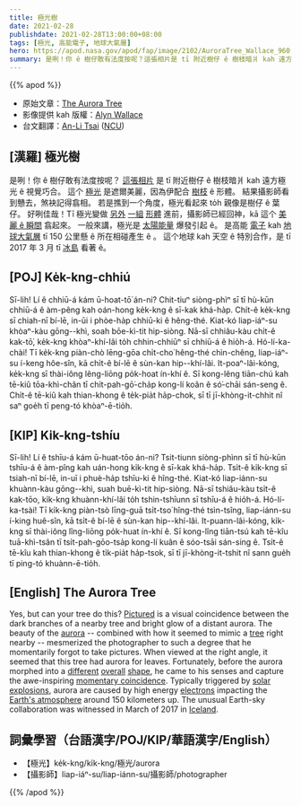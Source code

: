 ```yaml
---
title: 極光樹
date: 2021-02-28
publishdate: 2021-02-28T13:00:00+08:00
tags: [極光, 高能電子, 地球大氣層]
hero: https://apod.nasa.gov/apod/fap/image/2102/AuroraTree_Wallace_960.jpg
summary: 是咧！你 ê 樹仔敢有法度按呢？這張相片是 tī 附近樹仔 ê 樹枝暗爿 kah 遠方極光 ê 視覺巧合。
---
```


{{% apod %}}

- 原始文章：[The Aurora Tree](https://apod.nasa.gov/apod/ap210228.html)
- 影像提供 kah 版權：[Alyn Wallace][Alyn Wallace]
- 台文翻譯：[An-Li Tsai](mailto:thianbu.taigi@gmail.com) ([NCU](https://www.astro.ncu.edu.tw))

## [漢羅] 極光樹

是咧！你 ê 樹仔敢有法度按呢？
[這張相片][Pictured] 是 tī 附近樹仔 ê 樹枝暗爿 kah 遠方極光 ê 視覺巧合。
這个 [極光][aurora] 是遮爾美麗，因為伊配合 [樹枝][tree] ê 形體。
結果攝影師看到戇去，煞袂記得翕相。
若是撨到一个角度，極光看起來 to̍h 親像是樹仔 ê 葉仔。
好咧佳哉！Tī 極光變做 [另外][different] [一組][overall] [形體][shape] 進前，攝影師已經回神，kā 這个 [美麗 ê 瞬間][momentary coincidence] 翕起來。
一般來講，極光是 [太陽能量][solar explosions] 爆發引起 ê。
是高能 [電子][electrons] kah [地球大氣層][Earth's atmosphere] tī 150 公里懸 ê 所在相碰產生 ê 。
這个地球 kah 天空 ê 特別合作，是 tī 2017 年 3 月 tī [冰島][Iceland] 看著 ê。


## [POJ] Ke̍k-kng-chhiú

Sī-lih! Lí ê chhiū-á kám ū-hoat-tō͘ án-ni?
Chit-tiuⁿ siòng-phìⁿ sī tī hù-kūn chhiū-á ê àm-pêng kah oán-hong ke̍k-kng ê sī-kak khá-ha̍p.
Chi̍t-ê ke̍k-kng sī chiah-nī bí-lē, in-ūi i phòe-ha̍p chhiū-ki ê hêng-thé.
Kiat-kó liap-iáⁿ-su khòaⁿ-kàu gōng--khì, soah bōe-kì-tit hip-siòng.
Nā-sī chhiâu-kàu chi̍t-ê kak-tō͘, ke̍k-kng khòaⁿ-khí-lâi to̍h chhin-chhiūⁿ sī chhiū-á ê hio̍h-á.
Hó-lí-ka-chài! Tī ke̍k-kng piàn-chò lēng-gōa chi̍t-cho͘ hêng-thé chìn-chêng, liap-iáⁿ-su í-keng hôe-sîn, kā chi̍t-ê bí-lē ê sùn-kan hip--khí-lâi.
It-poaⁿ-lâi-kóng, ke̍k-kng sī thài-iông lêng-liōng po̍k-hoat ín-khí ê.
Sī kong-lêng tiān-chú kah tē-kiû tōa-khì-chân tī chi̍t-pah-gō͘-cha̍p kong-lí koân ê só͘-chāi sán-seng ê.
Chi̍t-ê tē-kiû kah thian-khong ê te̍k-pia̍t ha̍p-chok, sī tī jī-khòng-it-chhit nî saⁿ goe̍h tī peng-tó khòaⁿ-ē-tio̍h.

## [KIP] Ki̍k-kng-tshíu

Sī-lih! Lí ê tshīu-á kám ū-huat-tōo án-ni?
Tsit-tiunn siòng-phìnn sī tī hù-kūn tshīu-á ê àm-pîng kah uán-hong ki̍k-kng ê sī-kak khá-ha̍p.
Tsi̍t-ê ki̍k-kng sī tsiah-nī bí-lē, in-uī i phuè-ha̍p tshīu-ki ê hîng-thé.
Kiat-kó liap-iánn-su khuànn-kàu gōng--khì, suah buē-kì-tit hip-siòng.
Nā-sī tshiâu-kàu tsi̍t-ê kak-tōo, ki̍k-kng khuànn-khí-lâi to̍h tshin-tshīunn sī tshīu-á ê hio̍h-á.
Hó-lí-ka-tsài! Tī ki̍k-kng piàn-tsò līng-guā tsi̍t-tso͘ hîng-thé tsìn-tsîng, liap-iánn-su í-king huê-sîn, kā tsi̍t-ê bí-lē ê sùn-kan hip--khí-lâi.
It-puann-lâi-kóng, ki̍k-kng sī thài-iông lîng-liōng po̍k-huat ín-khí ê.
Sī kong-lîng tiān-tsú kah tē-kîu tuā-khì-tsân tī tsi̍t-pah-gōo-tsa̍p kong-lí kuân ê sóo-tsāi sán-sing ê.
Tsi̍t-ê tē-kîu kah thian-khong ê ti̍k-pia̍t ha̍p-tsok, sī tī jī-khòng-it-tshit nî sann gue̍h tī ping-tó khuànn-ē-tio̍h.

## [English] The Aurora Tree

Yes, but can your tree do this? [Pictured][Pictured] is a visual coincidence between the dark branches of a nearby tree and bright glow of a distant aurora. The beauty of the [aurora][aurora] -- combined with how it seemed to mimic a [tree][tree] right nearby -- mesmerized the photographer to such a degree that he momentarily forgot to take pictures. When viewed at the right angle, it seemed that this tree had aurora for leaves. Fortunately, before the aurora morphed into a [different][different] [overall][overall] [shape][shape], he came to his senses and capture the awe-inspiring [momentary coincidence][momentary coincidence]. Typically triggered by [solar explosions][solar explosions], aurora are caused by high energy [electrons][electrons] impacting the [Earth's atmosphere][Earth's atmosphere] around 150 kilometers up. The unusual Earth-sky collaboration was witnessed in March of 2017 in [Iceland][Iceland].


## 詞彙學習（台語漢字/POJ/KIP/華語漢字/English）

- 【極光】ke̍k-kng/ki̍k-kng/極光/aurora
- 【攝影師】liap-iáⁿ-su/liap-iánn-su/攝影師/photographer

{{% /apod %}}

[Alyn Wallace]: https://www.instagram.com/alynwallace/
[Pictured]: https://www.instagram.com/p/Bk5qaz2nRg6/
[aurora]: https://www.nasa.gov/mission_pages/sunearth/about-aurorae/index.html
[tree]: https://apod.nasa.gov/apod/ap150525.html
[different]: https://apod.nasa.gov/apod/ap161031.html
[overall]: https://apod.nasa.gov/apod/ap161023.html
[shape]: https://apod.nasa.gov/apod/ap190218.html
[momentary coincidence]: https://blogmais.files.wordpress.com/2008/04/imagem_ht_07-04-23.jpg
[solar explosions]: https://solarscience.msfc.nasa.gov/CMEs.shtml
[electrons]: http://history.aip.org/exhibits/electron/jjelectr.htm
[Earth's atmosphere]: https://www.nasa.gov/mission_pages/sunearth/science/atmosphere-layers2.html
[Iceland]: https://en.wikipedia.org/wiki/Iceland
